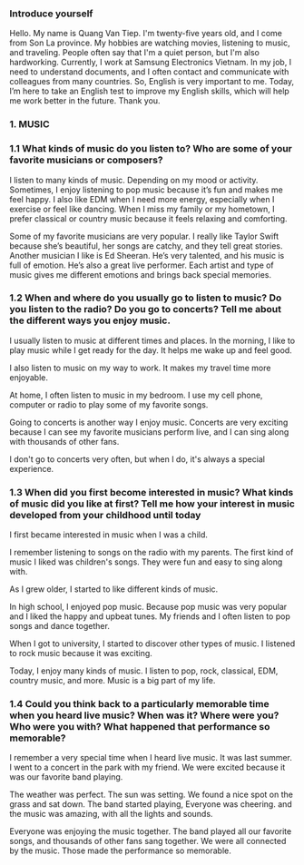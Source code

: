 ### Introduce yourself

Hello. My name is Quang Van Tiep. I'm twenty-five years old, and I come from Son La province.
My hobbies are watching movies, listening to music, and traveling.
People often say that I'm a quiet person, but I'm also hardworking.
Currently, I work at Samsung Electronics Vietnam.
In my job, I need to understand documents, and I often contact and communicate with colleagues from many countries.
So, English is very important to me.
Today, I’m here to take an English test to improve my English skills, which will help me work better in the future. Thank you.

### 1. MUSIC

### 1.1 What kinds of music do you listen to? Who are some of your favorite musicians or composers?

I listen to many kinds of music. Depending on my mood or activity.
Sometimes, I enjoy listening to pop music because it’s fun and makes me feel happy.
I also like EDM when I need more energy, especially when I exercise or feel like dancing.
When I miss my family or my hometown, I prefer classical or country music because it feels relaxing and comforting.

Some of my favorite musicians are very popular.
I really like Taylor Swift because she’s beautiful, her songs are catchy, and they tell great stories.
Another musician I like is Ed Sheeran.
He’s very talented, and his music is full of emotion. He’s also a great live performer.
Each artist and type of music gives me different emotions and brings back special memories.

### 1.2 When and where do you usually go to listen to music? Do you listen to the radio? Do you go to concerts? Tell me about the different ways you enjoy music.

I usually listen to music at different times and places.
In the morning, I like to play music while I get ready for the day.
It helps me wake up and feel good.

I also listen to music on my way to work.
It makes my travel time more enjoyable.

At home, I often listen to music in my bedroom.
I use my cell phone, computer or radio to play some of my favorite songs.

Going to concerts is another way I enjoy music.
Concerts are very exciting because I can see my favorite musicians perform live, and I can sing along with thousands of other fans.

I don't go to concerts very often, but when I do, it's always a special experience.

### 1.3 When did you first become interested in music? What kinds of music did you like at first? Tell me how your interest in music developed from your childhood until today

I first became interested in music when I was a child.

I remember listening to songs on the radio with my parents.
The first kind of music I liked was children's songs.
They were fun and easy to sing along with.

As I grew older, I started to like different kinds of music.

In high school, I enjoyed pop music. Because pop music was very popular and I liked the happy and upbeat tunes.
My friends and I often listen to pop songs and dance together.

When I got to university, I started to discover other types of music.
I listened to rock music because it was exciting.

Today, I enjoy many kinds of music.
I listen to pop, rock, classical, EDM, country music, and more.
Music is a big part of my life.

### 1.4 Could you think back to a particularly memorable time when you heard live music? When was it? Where were you? Who were you with? What happened that performance so memorable?

I remember a very special time when I heard live music. It was last summer.
I went to a concert in the park with my friend.
We were excited because it was our favorite band playing.

The weather was perfect. The sun was setting.
We found a nice spot on the grass and sat down.
The band started playing, Everyone was cheering.
and the music was amazing, with all the lights and sounds.

Everyone was enjoying the music together.
The band played all our favorite songs, and thousands of other fans sang together.
We were all connected by the music. Those made the performance so memorable.
